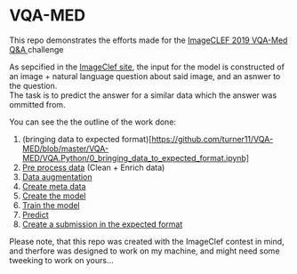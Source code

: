 # VQA-MED

This repo demonstrates the efforts made for the [ImageCLEF 2019 VQA-Med Q&A
](https://www.crowdai.org/challenges/imageclef-2019-vqa-med)  challenge

As sepcified in the [ImageClef site](https://www.imageclef.org/2019/medical/vqa), the input for the model is constructed of an image + natural language question about said image, and an asnwer to the question.  
The task is to predict the answer for a similar data which the answer was ommitted from.  

You can see the the outline of the work done:  
1. (bringing data to expected format)[https://github.com/turner11/VQA-MED/blob/master/VQA-MED/VQA.Python/0_bringing_data_to_expected_format.ipynb]  
2. [Pre process data](https://github.com/turner11/VQA-MED/blob/master/VQA-MED/VQA.Python/1_pre_process_data.ipynb) (Clean + Enrich data)
3. [Data augmentation](https://github.com/turner11/VQA-MED/blob/master/VQA-MED/VQA.Python/1.5_data_augmentation.ipynb)
4. [Create meta data](https://github.com/turner11/VQA-MED/blob/master/VQA-MED/VQA.Python/2_create_meta_data.ipynb)
5. [Create the model](https://github.com/turner11/VQA-MED/blob/master/VQA-MED/VQA.Python/3_creating_model.ipynb)
6. [Train the model](https://github.com/turner11/VQA-MED/blob/master/VQA-MED/VQA.Python/4_training_model.ipynb)
7. [Predict](https://github.com/turner11/VQA-MED/blob/master/VQA-MED/VQA.Python/5_predicting.ipynb)
8. [Create a submission in the expected format](https://github.com/turner11/VQA-MED/blob/master/VQA-MED/VQA.Python/6_create_submission.ipynb)

Please note, that this repo was created with the ImageClef contest in mind, and therfore was designed to work on my machine, and might need some tweeking to work on yours...


